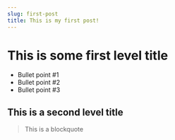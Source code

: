 ```yaml
---
slug: first-post
title: This is my first post!
---
```


# This is some first level title

* Bullet point #1
* Bullet point #2
* Bullet point #3

## This is a second level title

> This is a blockquote
